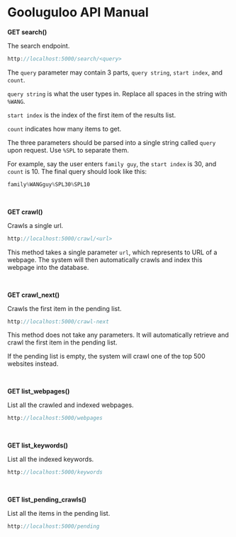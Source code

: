 # Gooluguloo API Manual

**GET search()**

The search endpoint.

```js
http://localhost:5000/search/<query>
```

The `query` parameter may contain 3 parts, `query string`, `start index`, and `count`.

`query string` is what the user types in. Replace all spaces in the string with `%WANG`.

`start index` is the index of the first item of the results list.

`count` indicates how many items to get.

The three parameters should be parsed into a single string called `query` upon request. Use `%SPL` to separate them.

For example, say the user enters `family guy`, the `start index` is 30, and `count` is 10. The final query should look like this:

```js
family%WANGguy%SPL30%SPL10
```

<br>

**GET crawl()**

Crawls a single url.

```js
http://localhost:5000/crawl/<url>
```

This method takes a single parameter `url`, which represents to URL of a webpage. The system will then automatically crawls and index this webpage into the database.


<br>

**GET crawl_next()**

Crawls the first item in the pending list.

```js
http://localhost:5000/crawl-next
```

This method does not take any parameters. It will automatically retrieve and crawl the first item in the pending list.

If the pending list is empty, the system will crawl one of the top 500 websites instead.


<br>

**GET list_webpages()**

List all the crawled and indexed webpages.

```js
http://localhost:5000/webpages
```


<br>

**GET list_keywords()**

List all the indexed keywords.

```js
http://localhost:5000/keywords
```


<br>

**GET list_pending_crawls()**

List all the items in the pending list.

```js
http://localhost:5000/pending
```